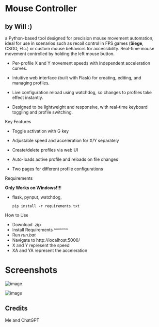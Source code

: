 # Mouse Controller

by Will :)
-
 a Python-based tool designed for precision mouse movement automation, ideal for use in scenarios such as recoil control in FPS games (**Siege**, CSGO, Etc.) or custom mouse behaviors for accessibility.
  Real-time mouse movement controlled by holding the left mouse button.

   - Per-profile X and Y movement speeds with independent acceleration curves.

   - Intuitive web interface (built with Flask) for creating, editing, and managing profiles.
  
   - Live configuration reload using watchdog, so changes to profiles take effect instantly.
  
   - Designed to be lightweight and responsive, with real-time keyboard toggling and profile switching.

Key Features
- Toggle activation with G key

- Adjustable speed and acceleration for X/Y separately

- Create/delete profiles via web UI

- Auto-loads active profile and reloads on file changes

- Two pages for different profile configurations

Requirements

**Only Works on Windows!!!!**
- flask, pynput, watchdog,

      pip install -r requirements.txt

How to Use
- Download .zip
- Install Requirements ^^^^^^^
- Run *run.bat*
- Navigate to http://localhost:5000/
- X and Y represent the speed
- XA and YA represent the acceleration

# Screenshots
![image](https://github.com/user-attachments/assets/081f5eb3-ac80-4367-9cef-6b2b5aab9200)

![image](https://github.com/user-attachments/assets/0a011354-5d90-478b-9674-6df3d132789c)



Credits
-
Me and ChatGPT
